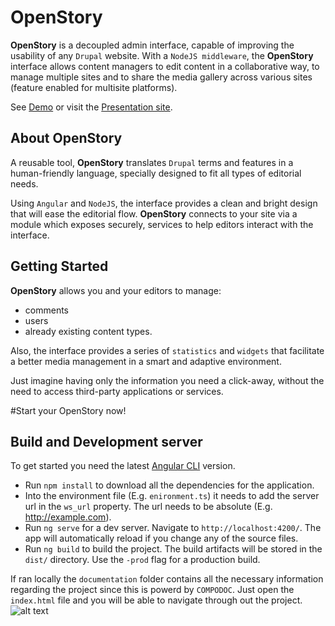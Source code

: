# OpenStory

**OpenStory** is a decoupled admin interface, capable of improving the usability of any `Drupal` website. With a `NodeJS middleware`, the **OpenStory** interface allows content managers to edit content in a collaborative way, 
 to manage multiple sites and to share the media gallery across various sites (feature enabled for multisite platforms).

See [Demo](https://demo-v2.openstory.io) or visit the [Presentation site](https://openstory.io/).


## About OpenStory

A reusable tool, **OpenStory** translates `Drupal` terms and features in a human-friendly language, 
specially designed to fit all types of editorial needs.

Using `Angular` and `NodeJS`, the interface provides a clean and bright design that will ease the editorial flow. **OpenStory** connects to your site via a module which exposes securely, 
services to help editors interact with the interface.
    

## Getting Started

**OpenStory** allows you and your editors to manage:
 * comments 
 * users 
 * already existing content types. 
 
Also, the interface provides a series of `statistics` and `widgets` that facilitate a better media management in a smart and adaptive environment.

Just imagine having only the information you need a click-away, without the need to access third-party applications or services.


#Start your OpenStory now!

## Build and Development server

To get started you need the latest [Angular CLI](https://github.com/angular/angular-cli) version. 
* Run `npm install` to download all the dependencies for the application.
* Into the environment file (E.g. `enironment.ts`) it needs to add the server url in the `ws_url` property. The url needs to be absolute (E.g. http://example.com).
* Run `ng serve` for a dev server. Navigate to `http://localhost:4200/`. The app will automatically reload if you change any of the source files.
* Run `ng build` to build the project. The build artifacts will be stored in the `dist/` directory. Use the `-prod` flag for a production build.

If ran locally the `documentation` folder contains all the necessary information regarding the project since this is powerd by `COMPODOC`. 
Just open the `index.html` file and you will be able to navigate through out the project. 
![alt text](https://image.ibb.co/bBQw9c/Capture.png)


